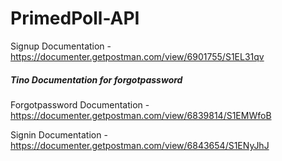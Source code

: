 # PrimedPoll-API

Signup Documentation - https://documenter.getpostman.com/view/6901755/S1EL31qv

##### Tino Documentation for forgotpassword
Forgotpassword Documentation - https://documenter.getpostman.com/view/6839814/S1EMWfoB


Signin Documentation - https://documenter.getpostman.com/view/6843654/S1ENyJhJ

